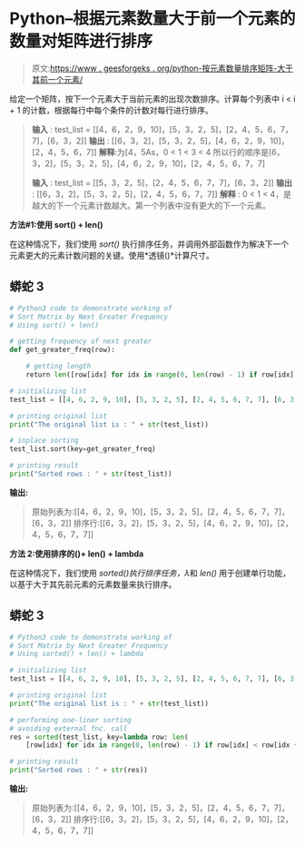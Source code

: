 # Python–根据元素数量大于前一个元素的数量对矩阵进行排序

> 原文:[https://www . geesforgeks . org/python-按元素数量排序矩阵-大于其前一个元素/](https://www.geeksforgeeks.org/python-sort-matrix-by-number-of-elements-greater-than-its-previous-element/)

给定一个矩阵，按下一个元素大于当前元素的出现次数排序。计算每个列表中 i < i + 1 的计数，根据每行中每个条件的计数对每行进行排序。

> **输入** : test_list = [[4，6，2，9，10]，[5，3，2，5]，[2，4，5，6，7，7]，[6，3，2]]
> **输出** : [[6，3，2]，[5，3，2，5]，[4，6，2，9，10]，[2，4，5，6，7]]
> **解释**:为[4，5As，0 < 1 < 3 < 4 所以行的顺序是[6，3，2]，[5，3，2，5]，[4，6，2，9，10]，[2，4，5，6，7，7]
> 
> **输入** : test_list = [[5，3，2，5]，[2，4，5，6，7，7]，[6，3，2]]
> **输出** : [[6，3，2]，[5，3，2，5]，[2，4，5，6，7，7]]
> **解释** : 0 < 1 < 4，是越大的下一个元素计数越大。第一个列表中没有更大的下一个元素。

**方法#1:使用 sort() + len()**

在这种情况下，我们使用 *sort()* 执行排序任务，并调用外部函数作为解决下一个元素更大的元素计数问题的关键。使用*透镜()*计算尺寸。

## 蟒蛇 3

```py
# Python3 code to demonstrate working of
# Sort Matrix by Next Greater Frequency
# Using sort() + len()

# getting frequency of next greater
def get_greater_freq(row):

    # getting length
    return len([row[idx] for idx in range(0, len(row) - 1) if row[idx] < row[idx + 1]])

# initializing list
test_list = [[4, 6, 2, 9, 10], [5, 3, 2, 5], [2, 4, 5, 6, 7, 7], [6, 3, 2]]

# printing original list
print("The original list is : " + str(test_list))

# inplace sorting
test_list.sort(key=get_greater_freq)

# printing result
print("Sorted rows : " + str(test_list))
```

**输出:**

> 原始列表为:[[4，6，2，9，10]，[5，3，2，5]，[2，4，5，6，7，7]，[6，3，2]]
> 排序行:[[6，3，2]，[5，3，2，5]，[4，6，2，9，10]，[2，4，5，6，7，7]]

**方法 2:使用排序的()+ len() + lambda**

在这种情况下，我们使用 *sorted()执行排序任务，λ*和 *len()* 用于创建单行功能，以基于大于其先前元素的元素数量来执行排序。

## 蟒蛇 3

```py
# Python3 code to demonstrate working of
# Sort Matrix by Next Greater Frequency
# Using sorted() + len() + lambda

# initializing list
test_list = [[4, 6, 2, 9, 10], [5, 3, 2, 5], [2, 4, 5, 6, 7, 7], [6, 3, 2]]

# printing original list
print("The original list is : " + str(test_list))

# performing one-liner sorting
# avoiding external fnc. call
res = sorted(test_list, key=lambda row: len(
    [row[idx] for idx in range(0, len(row) - 1) if row[idx] < row[idx + 1]]))

# printing result
print("Sorted rows : " + str(res))
```

**输出:**

> 原始列表为:[[4，6，2，9，10]，[5，3，2，5]，[2，4，5，6，7，7]，[6，3，2]]
> 排序行:[[6，3，2]，[5，3，2，5]，[4，6，2，9，10]，[2，4，5，6，7，7]]